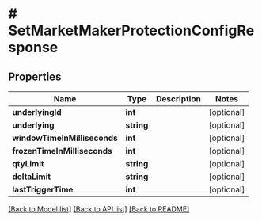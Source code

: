 # # SetMarketMakerProtectionConfigResponse

## Properties

Name | Type | Description | Notes
------------ | ------------- | ------------- | -------------
**underlyingId** | **int** |  | [optional]
**underlying** | **string** |  | [optional]
**windowTimeInMilliseconds** | **int** |  | [optional]
**frozenTimeInMilliseconds** | **int** |  | [optional]
**qtyLimit** | **string** |  | [optional]
**deltaLimit** | **string** |  | [optional]
**lastTriggerTime** | **int** |  | [optional]

[[Back to Model list]](../../README.md#models) [[Back to API list]](../../README.md#endpoints) [[Back to README]](../../README.md)
